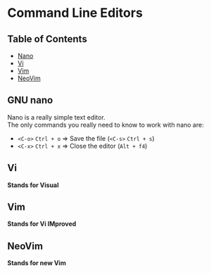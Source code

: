# Command Line Editors

## Table of Contents

- [Nano](#nano)
- [Vi](#vi)
- [Vim](#vim)
- [NeoVim](#nvim)

<a name="nano"></a>
## GNU nano
Nano is a really simple text editor.  
The only commands you really need to know to work with nano are:
- `<C-o>` `Ctrl + o` => Save the file (`<C-s>` `Ctrl + s`)
- `<C-x>` `Ctrl + x` => Close the editor (`Alt + f4`)


<a name="vi"></a>
## Vi
**Stands for Visual**


<a name="vim"></a>
## Vim
**Stands for Vi IMproved**



<a name="nvim"></a>
## NeoVim
**Stands for new Vim**


